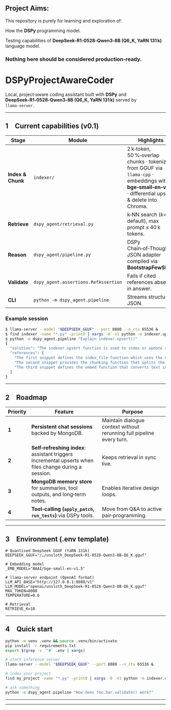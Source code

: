 ## Project Aims:

This repository is purely for learning and exploration of: 

How the **DSPy** programming model. 

Testing capabilities of **DeepSeek‑R1‑0528‑Qwen3‑8B (Q6\_K, YaRN 131 k)** language model.

### Nothing here should be considered production‑ready.

# DSPyProjectAwareCoder

Local, project‑aware coding assistant built with **DSPy** and **DeepSeek‑R1‑0528‑Qwen3‑8B (Q6\_K, YaRN 131 k)** served by `llama‑server`.

---

## 1 Current capabilities (v0.1)

| Stage             | Module                               | Highlights                                                                                                                                               |
| ----------------- | ------------------------------------ | -------------------------------------------------------------------------------------------------------------------------------------------------------- |
| **Index & Chunk** | `indexer/`                           | 2 k‑token, 50 %‑overlap chunks · tokenizer from GGUF via `llama‑cpp` · embeddings with **bge‑small‑en‑v1.5** · differential upsert & delete into Chroma. |
| **Retrieve**      | `dspy_agent/retrieval.py`            | k‑NN search (*k=10* default), max prompt ≤ 40 k tokens.                                                                                                  |
| **Reason**        | `dspy_agent/pipeline.py`             | DSPy Chain‑of‑Thought + JSON adapter compiled via **BootstrapFewShot**.                                                                                  |
| **Validate**      | `dspy_agent.assertions.RefAssertion` | Fails if cited references absent in answer.                                                                                                              |
| **CLI**           | `python ‑m dspy_agent.pipeline`      | Streams structured JSON.                                                                                                                                 |

### Example session

```bash
$ llama-server --model "$DEEPSEEK_GGUF" --port 8080 --n_ctx 65536 &
$ find indexer -name "*.py" -print0 | xargs -0 -n1 python -m indexer.upsert
$ python -m dspy_agent.pipeline "Explain indexer.upsert()"
{
  "solution": "The indexer.upsert function is used to index or update a file within the ChromaDB collection. It works by reading the file, splitting it into chunks, generating embeddings for the chunks, and then using the ChromaDB collection's upsert method to insert new chunks or update existing ones. Additionally, it deletes chunks that are no longer present in the file to keep the database consistent. The function is defined in the first snippet and relies on the chunking and embedding functions from the other snippets.",
  "references": [
    "The first snippet defines the index_file function which uses the COL.upsert method to update the ChromaDB collection with new embeddings and documents, while also deleting outdated ones.",
    "The second snippet provides the chunking function that splits the file content into manageable pieces and computes their sha256 hashes for tracking.",
    "The third snippet defines the embed function that converts text into vectors using a SentenceTransformer model, which is used in the upsert operation."
  ]
}
```

---

## 2 Roadmap

| Priority | Feature                                                                                                                                                                                                                                           | Purpose                                                               |
| -------- | ------------------------------------------------------------------------------------------------------------------------------------------------------------------------------------------------------------------------------------------------- | --------------------------------------------------------------------- |
| **1**    | **Persistent chat sessions** backed by MongoDB.                                                                                                                                                                                                   | Maintain dialogue context without rerunning full pipeline every turn. |
| **2**    | **Self‑refreshing index**: assistant triggers incremental upserts when files change during a session.                                                                                                                                             | Keeps retrieval in sync live.                                         |
| **3**    | **MongoDB memory store** for summaries, tool outputs, and long‑term notes.                                                                                                                                                                        | Enables iterative design loops.                                       |
| **4**    | **Tool‑calling (`apply_patch`, ********************************************`run_tests`********************************************)** via DSPy tools. | Move from Q\&A to active pair‑programming.                            |

---

## 3 Environment (.env template)

```dotenv
# Quantised DeepSeek GGUF (YaRN 131k)
DEEPSEEK_GGUF="/…/unsloth_DeepSeek-R1-0528-Qwen3-8B-Q6_K.gguf"

# Embedding model
_EMB_MODEL="BAAI/bge-small-en-v1.5"

# llama‑server endpoint (OpenAI format)
LLM_API_BASE="http://127.0.0.1:8080/v1"
LLM_MODEL="openai/unsloth_DeepSeek-R1-0528-Qwen3-8B-Q6_K.gguf"
MAX_TOKEN=8000
TEMPERATURE=0.6

# Retrieval
RETRIEVE_K=10
```

---

## 4 Quick start

```bash
python -m venv .venv && source .venv/bin/activate
pip install -r requirements.txt
export $(grep -v '^#' .env | xargs)

# start inference server
llama-server --model "$DEEPSEEK_GGUF" --port 8080 --n_ctx 65536 &

# index your project
find my_project -name "*.py" -print0 | xargs -0 -n1 python -m indexer.upsert

# ask something
python -m dspy_agent.pipeline "How does foo.bar.validate() work?"
```

---

---


